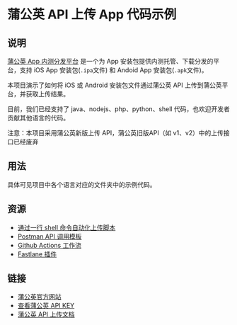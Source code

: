# 蒲公英 API 上传 App 代码示例

## 说明

[蒲公英 App 内测分发平台](https://www.pgyer.com) 是一个为 App 安装包提供内测托管、下载分发的平台，支持 iOS App 安装包(`.ipa`文件) 和 Andoid App 安装包(`.apk`文件)。

本项目演示了如何将 iOS 或 Android 安装包文件通过蒲公英 API 上传到蒲公英平台，并获取上传结果。

目前，我们已经支持了 java、nodejs、php、python、shell 代码，也欢迎开发者贡献其他语言的代码。

注意：本项目采用蒲公英新版上传 API，蒲公英旧版API（如 v1、v2）中的上传接口已经废弃

## 用法

具体可见项目中各个语言对应的文件夹中的示例代码。

## 资源

 - [通过一行 shell 命令自动化上传脚本](https://github.com/PGYER/upload-app-api-example/tree/main/shell-demo)
 - [Postman API 调用模板](https://www.postman.com/pgyerdevs/workspace/pgyer-api)
 - [Github Actions 工作流](https://github.com/PGYER/pgyer-upload-app-action)
 - [Fastlane 插件](https://github.com/shishirui/fastlane-plugin-pgyer)

## 链接

 - [蒲公英官方网站](https://www.pgyer.com)
 - [查看蒲公英 API KEY](https://www.pgyer.com/account/api)
 - [蒲公英 API 上传文档](https://www.pgyer.com/doc/view/api#fastUploadApp)
